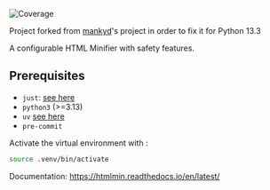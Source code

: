 ![Coverage](https://codecov.io/gh/tatianass/htmlmin/branch/main/graph/badge.svg)

Project forked from [mankyd](https://github.com/mankyd/htmlmin)'s project in order to fix it for Python 13.3

A configurable HTML Minifier with safety features.

## Prerequisites

- `just`: [see here](https://github.com/cajsey/just)
- `python3` (>=3.13)
- `uv` [see here](https://github.com/astral-sh/uv)
- `pre-commit`

Activate the virtual environment with :
```bash
source .venv/bin/activate
```

Documentation: https://htmlmin.readthedocs.io/en/latest/
